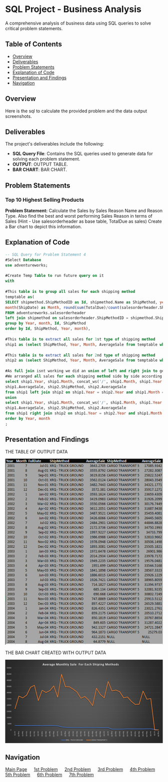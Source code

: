 # SQL Project - Business Analysis

A comprehensive analysis of business data using SQL queries to solve critical problem statements.

## Table of Contents
- [Overview](#overview)
- [Deliverables](#Deliverables)
- [Problem Statements](#Problem-Statements)
- [Explanation of Code](#Explanation-of-Code)
- [Presentation and Findings](#Presentation-and-Findings)
- [Navigation](#Navigation)



## Overview

Here is the sql to calculate the provided problem and the data output screenshots.


## Deliverables

The project's deliverables include the following:

- **SQL Query File**: Contains the SQL queries used to generate data for solving each problem statement.
- **OUTPUT**: OUTPUT TABLE.
- **BAR CHART**: BAR CHART.

## Problem Statements

### Top 10 Highest Selling Products
**Problem Statement:** Calculate the Sales by Sales Reason Name and Reason Type. Also find the
best and worst performing Sales Reason in terms of Sales
(Hint - Use salesorderheader as base table, TotalDue as sales)
Create a Bar chart to depict this information.

## Explanation of Code 

```sql
-- SQL Query for Problem Statement 4
#Select Database
use adventureworks;

#Create Temp Table to run future query on it
with

#This table is to group all sales for each shipping method
temptable as(
SELECT shipmethod.ShipMethodID as Id, shipmethod.Name as ShipMethod, year(ShipDate) as Year,
month(ShipDate) as Month, round(sum(TotalDue)/count(salesorderheader.ShipMethodID), 4) as AverageSale
FROM adventureworks.salesorderheader 
left join shipmethod on salesorderheader.ShipMethodID = shipmethod.ShipMethodID
group by Year, month, Id, ShipMethod
order by Id, ShipMethod, Year, month),

#This table is to extract all sales for 1st type of shipping method
ship1 as (select ShipMethod, Year, Month, AverageSale from temptable where Id = 1),

#This table is to extract all sales for 2nd type of shipping method
ship2 as (select ShipMethod, Year, Month, AverageSale from temptable where Id = 5)

#As full join isnt working we did an union of left and right join to get our required output
#We arranged all sales for each shipping method side by side according to the month and year
select ship1.Year, ship1.Month, concat_ws('/', ship1.Month, ship1.Year ) as FullDate, ship1.ShipMethod,
ship1.AverageSale, ship2.ShipMethod, ship2.AverageSale
from ship1 left join ship2 on ship1.Year = ship2.Year and ship1.Month = ship2.Month
union
select ship1.Year, ship1.Month, concat_ws('/', ship1.Month, ship1.Year ) as FullDate, ship1.ShipMethod,
ship1.AverageSale, ship2.ShipMethod, ship2.AverageSale
from ship1 right join ship2 on ship1.Year = ship2.Year and ship1.Month = ship2.Month
order by Year, month
;
```

## Presentation and Findings

THE TABLE OF OUTPUT DATA

![Table Output of Data](q4.PNG)

THE BAR CHART CREATED WITH OUTPUT DATA

![Bar Chart of Data](q4c.png)


## Navigation

[Main Page](https://github.com/Plotted-Digit/SQL-Project/) &emsp; [1st Problem](https://github.com/Plotted-Digit/SQL-Project/tree/main/QUESTION_1) &emsp; [2nd Problem](https://github.com/Plotted-Digit/SQL-Project/tree/main/QUESTION_2) &emsp; [3rd Problem](https://github.com/Plotted-Digit/SQL-Project/tree/main/QUESTION_3) &emsp; [4th Problem](https://github.com/Plotted-Digit/SQL-Project/tree/main/QUESTION_4) &emsp; [5th Problem](https://github.com/Plotted-Digit/SQL-Project/tree/main/QUESTION_5) &emsp; [6th Problem](https://github.com/Plotted-Digit/SQL-Project/tree/main/QUESTION_6) &emsp; [7th Problem](https://github.com/Plotted-Digit/SQL-Project/tree/main/QUESTION_7)
